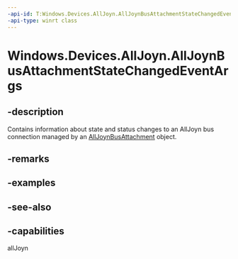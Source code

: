 ----api-id: T:Windows.Devices.AllJoyn.AllJoynBusAttachmentStateChangedEventArgs
-api-type: winrt class
---<!-- Class syntax.public class AllJoynBusAttachmentStateChangedEventArgs : Windows.Devices.AllJoyn.IAllJoynBusAttachmentStateChangedEventArgs--># Windows.Devices.AllJoyn.AllJoynBusAttachmentStateChangedEventArgs## -descriptionContains information about state and status changes to an AllJoyn bus connection managed by an [AllJoynBusAttachment](alljoynbusattachment.md) object.## -remarks## -examples## -see-also## -capabilitiesallJoyn